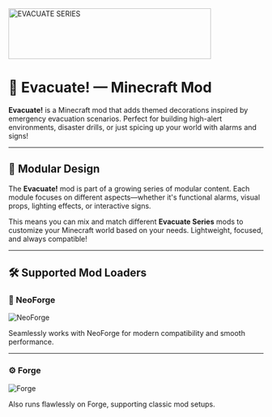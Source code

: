 <img width="400" height="100" alt="EVACUATE SERIES" src="https://github.com/user-attachments/assets/95796eaa-eaff-400c-90b8-8650b92ecb2a" />

# 🚨 Evacuate! — Minecraft Mod

**Evacuate!** is a Minecraft mod that adds themed decorations inspired by emergency evacuation scenarios. Perfect for building high-alert environments, disaster drills, or just spicing up your world with alarms and signs!

---

## 🧩 Modular Design

The **Evacuate!** mod is part of a growing series of modular content. Each module focuses on different aspects—whether it's functional alarms, visual props, lighting effects, or interactive signs.

This means you can mix and match different **Evacuate Series** mods to customize your Minecraft world based on your needs. Lightweight, focused, and always compatible!

---

## 🛠️ Supported Mod Loaders

### 🔧 NeoForge

![NeoForge](https://github.com/user-attachments/assets/baa60218-5ea2-4785-adc4-73dd3cdaaf95)

Seamlessly works with NeoForge for modern compatibility and smooth performance.

---

### ⚙️ Forge

![Forge](https://github.com/user-attachments/assets/330aa42c-5084-4237-a218-5fca9065104b)

Also runs flawlessly on Forge, supporting classic mod setups.

